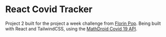 # React Covid Tracker

Project 2 built for the project a week challenge from [Florin Pop]("https://github.com/florinpop17"). Being built with React and TailwindCSS, using the [MathDroid Covid 19 API]("https://github.com/mathdroid/covid-19-api").
